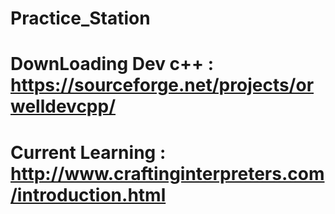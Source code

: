 # Practice_Station

# DownLoading Dev c++ : https://sourceforge.net/projects/orwelldevcpp/
# Current Learning : http://www.craftinginterpreters.com/introduction.html
